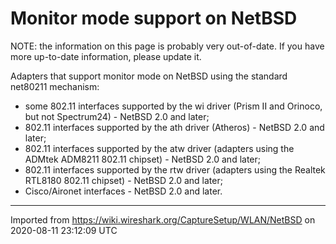 # Monitor mode support on NetBSD

NOTE: the information on this page is probably very out-of-date. If you have more up-to-date information, please update it.

Adapters that support monitor mode on NetBSD using the standard net80211 mechanism:

  - some 802.11 interfaces supported by the wi driver (Prism II and Orinoco, but not Spectrum24) - NetBSD 2.0 and later;
  - 802.11 interfaces supported by the ath driver (Atheros) - NetBSD 2.0 and later;
  - 802.11 interfaces supported by the atw driver (adapters using the ADMtek ADM8211 802.11 chipset) - NetBSD 2.0 and later;
  - 802.11 interfaces supported by the rtw driver (adapters using the Realtek RTL8180 802.11 chipset) - NetBSD 2.0 and later;
  - Cisco/Aironet interfaces - NetBSD 2.0 and later.

---

Imported from https://wiki.wireshark.org/CaptureSetup/WLAN/NetBSD on 2020-08-11 23:12:09 UTC

